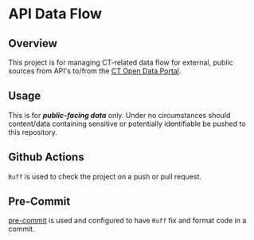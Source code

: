 # API Data Flow

## Overview

This project is for managing CT-related data flow for external, public
sources from API's to/from the [CT Open Data Portal](https://data.ct.gov/).

## Usage

This is for ***public-facing data*** only. Under no circumstances should
content/data containing sensitive or potentially identifiable be pushed
to this repository. 

## Github Actions

`Ruff` is used to check the project on a push or pull request.


## Pre-Commit

[pre-commit](https://pre-commit.com/) is used and configured to have `Ruff`
fix and format code in a commit.
